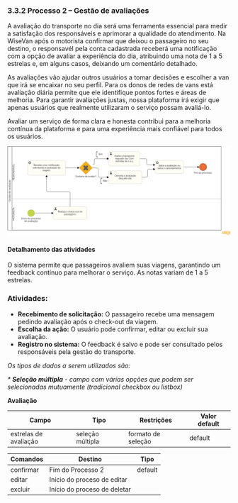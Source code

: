 ### 3.3.2 Processo 2 – Gestão de avaliações

A avaliação do transporte no dia será uma ferramenta essencial para medir a satisfação dos responsáveis e aprimorar a qualidade do atendimento. Na WiseVan após o motorista confirmar que deixou o passageiro no seu destino, o responsavél pela conta cadastrada receberá uma notificação com a opção de avaliar a experiência do dia, atribuindo uma nota de 1 a 5 estrelas e, em alguns casos, deixando um comentário detalhado.

As avaliações vão ajudar outros usuários a tomar decisões e escolher a van que irá se encaixar no seu perfil. Para os donos de redes de vans está avaliação diária permite que ele identifique pontos fortes e áreas de melhoria. Para garantir avaliações justas, nossa plataforma irá exigir que apenas usuários que realmente utilizaram o serviço possam avaliá-lo. 

Avaliar um serviço de forma clara e honesta contribui para a melhoria contínua da plataforma e para uma experiência mais confiável para todos os usuários.

![Gestao de avaliacoes](images/D-gestao-avaliacao.png)


#### Detalhamento das atividades

O sistema permite que passageiros avaliem suas viagens, garantindo um feedback contínuo para melhorar o serviço. As notas variam de 1 a 5 estrelas.  

### Atividades:  
- **Recebimento de solicitação:** O passageiro recebe uma mensagem pedindo avaliação após o check-out da viagem.  
- **Escolha da ação:** O usuário pode confirmar, editar ou excluir sua avaliação.  
- **Registro no sistema:** O feedback é salvo e pode ser consultado pelos responsáveis pela gestão do transporte.  


_Os tipos de dados a serem utilizados são:_

_* **Seleção múltipla** - campo com várias opções que podem ser selecionadas mutuamente (tradicional checkbox ou listbox)_


**Avaliação**

| **Campo**             | **Tipo**           | **Restrições**         | **Valor default** |
| ---                   | ---                | ---                    | ---               |
| estrelas de avaliação | seleção múltipla   | formato de seleção     |  default          |



| **Comandos**         |  **Destino**                   | **Tipo** |
| ---                  | ---                            | ---               |
| confirmar            | Fim do Processo 2              | default           |
| editar               | Início do proceso de editar    |                   |
| excluir              | Início do proceso de deletar   |                   |

